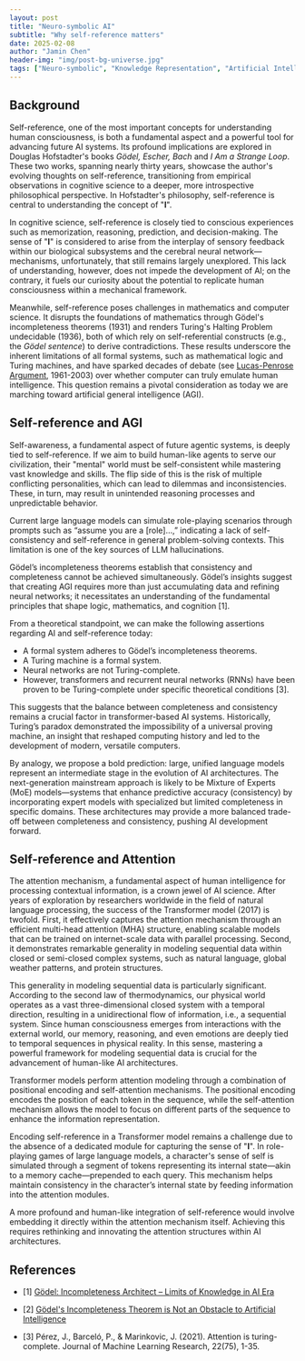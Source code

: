 ```yaml
---
layout: post
title: "Neuro-symbolic AI"
subtitle: "Why self-reference matters"
date: 2025-02-08
author: "Jamin Chen"
header-img: "img/post-bg-universe.jpg"
tags: ["Neuro-symbolic", "Knowledge Representation", "Artificial Intelligence"]
---
```


## Background

Self-reference, one of the most important concepts for understanding human
consciousness, is both a fundamental aspect and a powerful tool for advancing
future AI systems. Its profound implications are explored in Douglas
Hofstadter's books *Gödel, Escher, Bach* and *I Am a Strange Loop*. These two
works, spanning nearly thirty years, showcase the author's evolving thoughts on
self-reference, transitioning from empirical observations in cognitive science
to a deeper, more introspective philosophical perspective. In Hofstadter's
philosophy, self-reference is central to understanding the concept of "**I**".

In cognitive science, self-reference is closely tied to conscious experiences
such as memorization, reasoning, prediction, and decision-making. The sense of
"**I**" is considered to arise from the interplay of sensory feedback within
our biological subsystems and the cerebral neural network—mechanisms,
unfortunately, that still remains largely unexplored. This lack of
understanding, however, does not impede the development of AI; on the contrary,
it fuels our curiosity about the potential to replicate human consciousness
within a mechanical framework.

Meanwhile, self-reference poses challenges in mathematics and computer science.
It disrupts the foundations of mathematics through Gödel's incompleteness
theorems (1931) and renders Turing's Halting Problem undecidable (1936), both
of which rely on self-referential constructs (e.g., the *Gödel sentence*) to
derive contradictions. These results underscore the inherent limitations of all
formal systems, such as mathematical logic and Turing machines, and have
sparked decades of debate (see [Lucas-Penrose Argument](https://iep.utm.edu/lp-argue), 1961-2003)
over whether computer can truly emulate
human intelligence. This question remains a pivotal consideration as today we
are marching toward artificial general intelligence (AGI).

## Self-reference and AGI

Self-awareness, a fundamental aspect of future agentic systems, is deeply tied
to self-reference. If we aim to build human-like agents to serve our
civilization, their "mental" world must be self-consistent while mastering vast
knowledge and skills. The flip side of this is the risk of multiple conflicting
personalities, which can lead to dilemmas and inconsistencies. These, in turn,
may result in unintended reasoning processes and unpredictable behavior.

Current large language models can simulate role-playing scenarios through
prompts such as “assume you are a [role]…,” indicating a lack of
self-consistency and self-reference in general problem-solving contexts. This
limitation is one of the key sources of LLM hallucinations.

Gödel’s incompleteness theorems establish that consistency and completeness
cannot be achieved simultaneously. Gödel’s insights suggest that creating AGI
requires more than just accumulating data and refining neural networks; it
necessitates an understanding of the fundamental principles that shape logic,
mathematics, and cognition [1].

From a theoretical standpoint, we can make the following assertions regarding
AI and self-reference today:

* A formal system adheres to Gödel’s incompleteness theorems.
* A Turing machine is a formal system.
* Neural networks are not Turing-complete.
* However, transformers and recurrent neural networks (RNNs) have been proven
  to be Turing-complete under specific theoretical conditions [3].

This suggests that the balance between completeness and consistency remains a
crucial factor in transformer-based AI systems. Historically, Turing’s paradox
demonstrated the impossibility of a universal proving machine, an insight that
reshaped computing history and led to the development of modern, versatile
computers.

By analogy, we propose a bold prediction: large, unified language models
represent an intermediate stage in the evolution of AI architectures. The
next-generation mainstream approach is likely to be Mixture of Experts (MoE)
models—systems that enhance predictive accuracy (consistency) by incorporating
expert models with specialized but limited completeness in specific domains.
These architectures may provide a more balanced trade-off between completeness
and consistency, pushing AI development forward.

## Self-reference and Attention

The attention mechanism, a fundamental aspect of human intelligence for
processing contextual information, is a crown jewel of AI science. After years
of exploration by researchers worldwide in the field of natural language
processing, the success of the Transformer model (2017) is twofold. First, it
effectively captures the attention mechanism through an efficient multi-head
attention (MHA) structure, enabling scalable models that can be trained on
internet-scale data with parallel processing. Second, it demonstrates
remarkable generality in modeling sequential data within closed or semi-closed
complex systems, such as natural language, global weather patterns, and protein
structures.

This generality in modeling sequential data is particularly significant.
According to the second law of thermodynamics, our physical world operates as a
vast three-dimensional closed system with a temporal direction, resulting in a
unidirectional flow of information, i.e., a sequential system. Since human
consciousness emerges from interactions with the external world, our memory,
reasoning, and even emotions are deeply tied to temporal sequences in physical
reality. In this sense, mastering a powerful framework for modeling sequential
data is crucial for the advancement of human-like AI architectures.

Transformer models perform attention modeling through a combination of
positional encoding and self-attention mechanisms. The positional encoding
encodes the position of each token in the sequence, while the self-attention
mechanism allows the model to focus on different parts of the sequence to
enhance the information representation.

Encoding self-reference in a Transformer model remains a challenge due to the
absence of a dedicated module for capturing the sense of "**I**". In
role-playing games of large language models, a character's sense of self is
simulated through a segment of tokens representing its internal state—akin to a
memory cache—prepended to each query. This mechanism helps maintain consistency
in the character’s internal state by feeding information into the attention
modules.

A more profound and human-like integration of self-reference would involve
embedding it directly within the attention mechanism itself. Achieving this
requires rethinking and innovating the attention structures within AI
architectures.

## References

* [1] [Gödel: Incompleteness Architect – Limits of Knowledge in AI Era](https://web.archive.org/web/20250208070520/https://editverse.com/kurt-godel-incompleteness-theorems-logical-paradoxes/)

* [2] [Gödel's Incompleteness Theorem is Not an Obstacle to Artificial Intelligence](https://www.sdsc.edu/~jeff/Godel_vs_AI.html)

* [3] Pérez, J., Barceló, P., & Marinkovic, J. (2021). Attention is turing-complete. Journal of Machine Learning Research, 22(75), 1-35.
